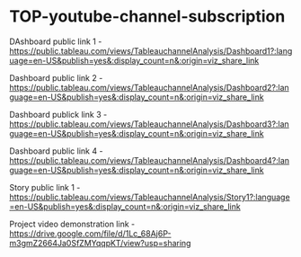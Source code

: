 # TOP-youtube-channel-subscription
DAshboard public link 1 -https://public.tableau.com/views/TableauchannelAnalysis/Dashboard1?:language=en-US&publish=yes&:display_count=n&:origin=viz_share_link


Dashboard public link 2 -https://public.tableau.com/views/TableauchannelAnalysis/Dashboard2?:language=en-US&publish=yes&:display_count=n&:origin=viz_share_link


Dashboard publick link 3 -https://public.tableau.com/views/TableauchannelAnalysis/Dashboard3?:language=en-US&publish=yes&:display_count=n&:origin=viz_share_link


Dashboard public link 4 - https://public.tableau.com/views/TableauchannelAnalysis/Dashboard4?:language=en-US&publish=yes&:display_count=n&:origin=viz_share_link


Story public link 1 - https://public.tableau.com/views/TableauchannelAnalysis/Story1?:language=en-US&publish=yes&:display_count=n&:origin=viz_share_link


Project video demonstration link - https://drive.google.com/file/d/1Lc_68Aj6P-m3gmZ2664Ja0SfZMYqqpKT/view?usp=sharing
